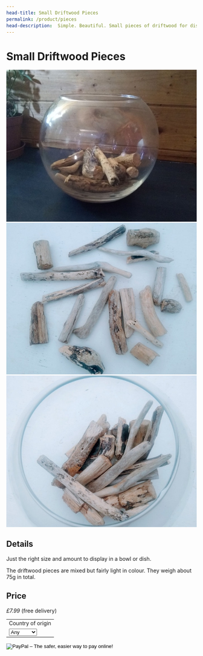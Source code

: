 ```yaml
---
head-title: Small Driftwood Pieces
permalink: /product/pieces
head-description:  Simple. Beautiful. Small pieces of driftwood for displaying in a bowl.
---
```


# Small Driftwood Pieces

<div class="row">
  <div class="column">
    <img src="/assets/images/bits1-680.jpg">
  </div> 
<div class="column">
 <img src="/assets/images/bits2-680.jpg">
</div> 
<div class="column">
    <img src="/assets/images/bits4-680.jpg">
 </div> 
<div class="column">
  
  </div>
 </div>


## Details
Just the right size and amount to display in 
a bowl or dish. 

The driftwood pieces are mixed but fairly light 
in colour. They weigh about 75g in total.

## Price

_£7.99_ (free delivery)

<form target="paypal" action="https://www.paypal.com/cgi-bin/webscr" method="post">
<input type="hidden" name="cmd" value="_s-xclick">
<input type="hidden" name="hosted_button_id" value="DNXYN48ZYC6EG">
<table>
<tr><td><input type="hidden" name="on0" value="Country">Country of origin</td></tr><tr><td><select name="os0">
	<option value="Any">Any </option>
	<option value="Ireland">Ireland </option>
	<option value="Scotland">Scotland </option>
	<option value="Wales">Wales </option>
	<option value="England">England </option>
</select> </td></tr>
</table>
<input type="image" src="https://www.paypalobjects.com/en_GB/i/btn/btn_cart_LG.gif" border="0" name="submit" alt="PayPal – The safer, easier way to pay online!">
<img alt="" border="0" src="https://www.paypalobjects.com/en_GB/i/scr/pixel.gif" width="1" height="1">
</form>

<!--
### International delivery
Item only available as part of the
international gift bundle
-->
